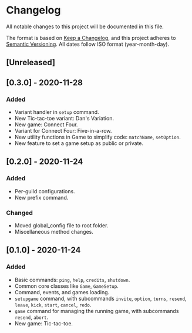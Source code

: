 # Changelog
All notable changes to this project will be documented in this file.

The format is based on [Keep a Changelog](https://keepachangelog.com/en/1.0.0/), and this project adheres to [Semantic Versioning](https://semver.org/spec/v2.0.0.html). All dates follow ISO format (year-month-day).

## [Unreleased]

## [0.3.0] - 2020-11-28
### Added
- Variant handler in `setup` command.
- New Tic-tac-toe variant: Dan's Variation.
- New game: Connect Four.
- Variant for Connect Four: Five-in-a-row.
- New utility functions in Game to simplify code: `matchName`, `setOption`.
- New feature to set a game setup as public or private.

## [0.2.0] - 2020-11-24
### Added
- Per-guild configurations.
- New prefix command.
### Changed
- Moved global_config file to root folder.
- Miscellaneous method changes.

## [0.1.0] - 2020-11-24
### Added
- Basic commands: `ping`, `help`, `credits`, `shutdown`.
- Common core classes like `Game`, `GameSetup`.
- Command, events, and games loading.
- `setupgame` command, with subcommands `invite`, `option`, `turns`, `resend`, `leave`, `kick`, `start`, `cancel`, `redo`.
- `game` command for managing the running game, with subcommands `resend`, `abort`.
- New game: Tic-tac-toe.
